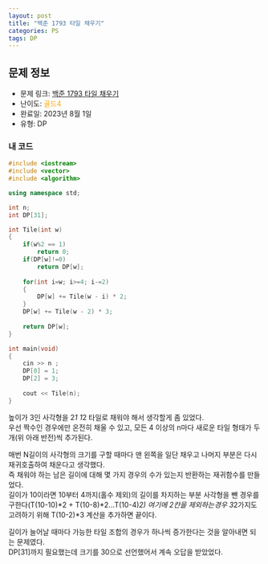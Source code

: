 ```yaml
---
layout: post
title: "백준 1793 타일 채우기"
categories: PS
tags: DP
---
```


## 문제 정보
- 문제 링크: [백준 1793 타일 채우기](https://www.acmicpc.net/problem/2133)
- 난이도: <span style="color:#FFA500">골드4</span>
- 완료일: 2023년 8월 1일
- 유형: DP

### 내 코드

```C++
#include <iostream>
#include <vector>
#include <algorithm>

using namespace std;

int n;
int DP[31];

int Tile(int w)
{
	if(w%2 == 1)
		return 0;
	if(DP[w]!=0)
		return DP[w];
	
	for(int i=w; i>=4; i-=2)
	{
		DP[w] += Tile(w - i) * 2;
	}
	DP[w] += Tile(w - 2) * 3;
	
	return DP[w];
}

int main(void)
{
	cin >> n ;
	DP[0] = 1;
	DP[2] = 3;
	
	cout << Tile(n);
}
```

높이가 3인 사각형을 2*1 1*2 타일로 채워야 해서 생각할게 좀 있었다.  
우선 짝수인 경우에만 온전히 채울 수 있고, 모든 4 이상의 n마다 새로운 타일 형태가 두 개(위 아래 반전)씩 추가된다.   

매번 N길이의 사각형의 크기를 구할 때마다 맨 왼쪽을 일단 채우고 나머지 부분은 다시 재귀호출하여 채운다고 생각했다.  
즉 채워야 하는 남은 길이에 대해 몇 가지 경우의 수가 있는지 반환하는 재귀함수를 만들었다.  
길이가 10이라면 10부터 4까지(홀수 제외)의 길이를 차지하는 부분 사각형을 뺀 경우를 구한다(T(10-10)*2 + T(10-8)*2…T(10-4)*2) 여기에 2칸을 제외하는경우 3*2가지도 고려하기 위해 T(10-2)*3 계산을 추가하면 끝이다.  

길이가 늘어날 때마다 가능한 타일 조합의 경우가 하나씩 증가한다는 것을 알아내면 되는 문제였다.  
DP[31]까지 필요했는데 크기를 30으로 선언했어서 계속 오답을 받았었다.  

